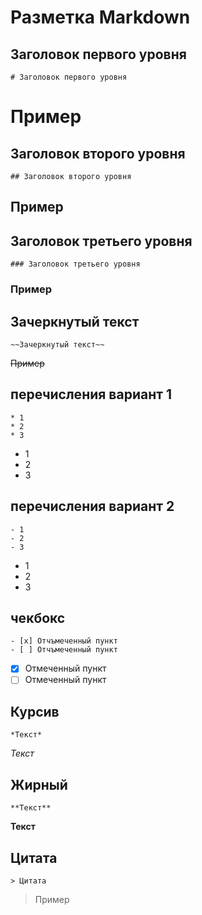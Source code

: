 # Разметка Markdown

## Заголовок первого уровня
~~~
# Заголовок первого уровня
~~~
# Пример

## Заголовок второго уровня
~~~
## Заголовок второго уровня
~~~
## Пример

## Заголовок третьего уровня
~~~
### Заголовок третьего уровня
~~~
### Пример

## Зачеркнутый текст
~~~
~~Зачеркнутый текст~~
~~~
~~Пример~~

## перечисления вариант 1
~~~
* 1
* 2
* 3
~~~
* 1
* 2
* 3

## перечисления вариант 2
~~~
- 1
- 2
- 3
~~~
- 1
- 2
- 3

## чекбокс
~~~
- [x] Отчъмеченный пункт
- [ ] Отчъмеченный пункт
~~~
- [x] Отмеченный пункт
- [ ] Отмеченный пункт

## Курсив
~~~
*Текст*
~~~
*Текст*

## Жирный
~~~
**Текст**
~~~
**Текст**

## Цитата
~~~
> Цитата
~~~
> Пример
